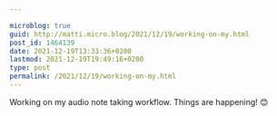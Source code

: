 ```yaml
---

microblog: true
guid: http://matti.micro.blog/2021/12/19/working-on-my.html
post_id: 1464139
date: 2021-12-19T13:33:36+0200
lastmod: 2021-12-19T19:49:16+0200
type: post
permalink: /2021/12/19/working-on-my.html
---
```

Working on my audio note taking workflow. Things are happening! 😊
